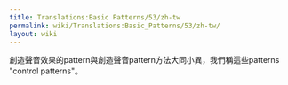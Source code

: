 ```yaml
---
title: Translations:Basic Patterns/53/zh-tw
permalink: wiki/Translations:Basic_Patterns/53/zh-tw/
layout: wiki
---
```


創造聲音效果的pattern與創造聲音pattern方法大同小異，我們稱這些patterns
"control patterns"。
